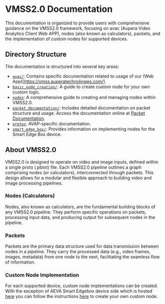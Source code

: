 # VMSS2.0 Documentation

This documentation is organized to provide users with comprehensive guidance on the VMSS2.0 framework, focusing on avac (Aupera Video Analytics Client Web APP), nodes (also known as calculators), packets, and the implementation of custom nodes for supported devices.

## Directory Structure

The documentation is structured into several key areas:

- [`avac/`](./avac/): Contains specific documentation related to usage of our (Web App)[https://vmss.auperatechnologies.com/].
- [`basic_node_creation/`](./basic_node_creation/): A guide to create custom node for your own custom logic. 
- [`nodes`](./nodes/): A comprehensive guide to creating and managing nodes within VMSS2.0.
- [`packet_documentation/`](https://auperatech.github.io/VMSS2.0/packet_documentation/index.html): Includes detailed documentation on packet structure and usage. Access the documentation online at [Packet Documentation](https://auperatech.github.io/VMSS2.0/packet_documentation/index.html).
- [`protos`](./protos/): AVAP-specific documentation.
- [`smart_edge_box/`](./smart_edge_box/): Provides information on implementing nodes for the Smart Edge Box device.

## About VMSS2.0

VMSS2.0 is designed to operate on video and image inputs, defined within a single proto (.pbtxt) file. Each VMSS2.0 pipeline outlines a graph comprising nodes (or calculators), interconnected through packets. This design allows for a modular and flexible approach to building video and image processing pipelines.

### Nodes (Calculators)

Nodes, also known as calculators, are the fundamental building blocks of any VMSS2.0 pipeline. They perform specific operations on packets, processing input data, and producing output for subsequent nodes in the pipeline.

### Packets

Packets are the primary data structure used for data transmission between nodes in a pipeline. They carry the processed data (e.g., video frames, images, metadata) from one node to the next, facilitating the seamless flow of information.

### Custom Node Implementation

For each supported device, custom node implementations can be created. With the exception of AEVA Smart Edgebox device side which is hosted [here](./smart_edge_box/basic_node_creation.md) you can follow the instructions [here](./basic_node_creation/) to create your own custom node. 

